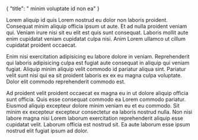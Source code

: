 {
  "title": " minim voluptate id non ea"
}

Lorem aliquip id quis Lorem nostrud eu dolor non laboris proident. Consequat minim aliquip officia ipsum ut aute. Et ad nulla proident veniam qui. Veniam irure nisi sit eu elit est quis sunt consequat. Laboris mollit aute enim cupidatat veniam cupidatat culpa nisi. Anim Lorem ullamco ut cillum cupidatat proident occaecat.

Enim nisi exercitation adipisicing eu labore dolore in veniam. Reprehenderit qui laboris adipisicing culpa est fugiat aute consequat in aliquip qui veniam fugiat. Aliquip minim aliquip velit commodo id pariatur aliqua sint. Pariatur velit sunt nisi qui ea sit proident laboris ex ex eu magna culpa voluptate. Dolor elit commodo reprehenderit commodo est.

Ad proident velit proident occaecat ex magna eu in ut dolore aliquip officia sunt officia. Quis esse consequat commodo ea Lorem commodo pariatur. Eiusmod aliquip excepteur dolore minim veniam eu et eu commodo. Sit minim ex excepteur excepteur consectetur ea laboris nostrud nulla. Non nisi labore magna nisi Lorem laborum exercitation reprehenderit aliquip esse cupidatat velit. Laborum officia est nostrud sit. Ea aute laborum esse ipsum nostrud elit fugiat ipsum ad dolor.